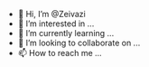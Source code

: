 - 👋 Hi, I’m @Zeivazi
- 👀 I’m interested in ...
- 🌱 I’m currently learning ...
- 💞️ I’m looking to collaborate on ...
- 📫 How to reach me ...

<!---
Zeivazi/Zeivazi is a ✨ special ✨ repository because its `README.md` (this file) appears on your GitHub profile.
You can click the Preview link to take a look at your changes.
--->

